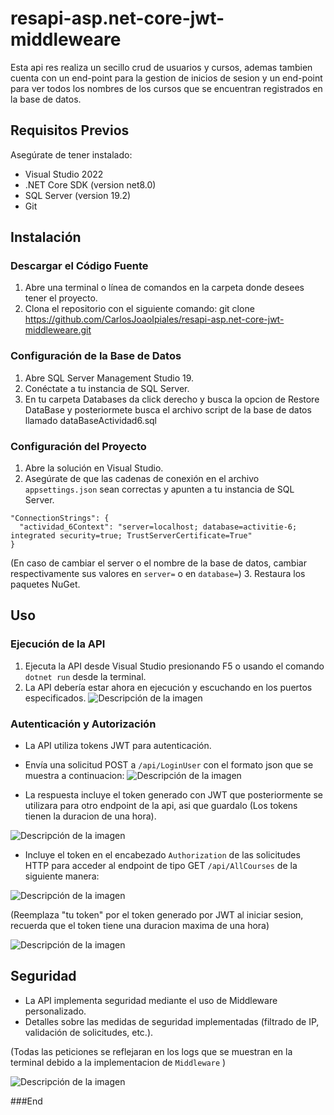 # resapi-asp.net-core-jwt-middleweare

Esta api res realiza un secillo crud de usuarios y cursos, ademas tambien cuenta con un end-point para la gestion de inicios de sesion y un end-point para ver todos los nombres de los cursos que se encuentran registrados en la base de datos.

## Requisitos Previos

Asegúrate de tener instalado:
- Visual Studio 2022
- .NET Core SDK (version net8.0)
- SQL Server (version 19.2)
- Git

## Instalación

### Descargar el Código Fuente

1. Abre una terminal o línea de comandos en la carpeta donde desees tener el proyecto.
2. Clona el repositorio con el siguiente comando:
git clone https://github.com/CarlosJoaoIpiales/resapi-asp.net-core-jwt-middleweare.git

### Configuración de la Base de Datos

1. Abre SQL Server Management Studio 19.
2. Conéctate a tu instancia de SQL Server.
3. En tu carpeta Databases da click derecho y busca la opcion de Restore DataBase y posteriormete busca el archivo script de la base de datos llamado dataBaseActividad6.sql

### Configuración del Proyecto

1. Abre la solución en Visual Studio.
2. Asegúrate de que las cadenas de conexión en el archivo `appsettings.json` sean correctas y apunten a tu instancia de SQL Server.
```
"ConnectionStrings": {
  "actividad_6Context": "server=localhost; database=activitie-6; integrated security=true; TrustServerCertificate=True"
}
```
(En caso de cambiar el server o el nombre de la base de datos, cambiar respectivamente sus valores en `server=` o en `database=`)
3. Restaura los paquetes NuGet.

## Uso

### Ejecución de la API

1. Ejecuta la API desde Visual Studio presionando F5 o usando el comando `dotnet run` desde la terminal.
2. La API debería estar ahora en ejecución y escuchando en los puertos especificados.
![Descripción de la imagen](https://i.ibb.co/9qpkjd4/Captura-de-pantalla-2023-12-03-160041.png)


### Autenticación y Autorización

- La API utiliza tokens JWT para autenticación.
- Envía una solicitud POST a `/api/LoginUser` con el formato json que se muestra a continuacion:
![Descripción de la imagen](https://i.ibb.co/hdR38Fh/Captura-de-pantalla-2023-12-03-160442.png)

- La respuesta incluye el token generado con JWT que posteriormente se utilizara para otro endpoint de la api, asi que guardalo (Los tokens tienen la duracion de una hora).

![Descripción de la imagen](https://i.ibb.co/PxXGDJ8/Captura-de-pantalla-2023-12-03-160807.png)

- Incluye el token en el encabezado `Authorization` de las solicitudes HTTP para acceder al endpoint de tipo  GET `/api/AllCourses` de la siguiente manera:

![Descripción de la imagen](https://i.ibb.co/qJVz98d/Captura-de-pantalla-2023-12-03-161354.png)

(Reemplaza "tu token" por el token generado por JWT al iniciar sesion, recuerda que el token tiene una duracion maxima de una hora)

![Descripción de la imagen](https://i.ibb.co/Y28K6t1/Captura-de-pantalla-2023-12-03-161745.png)


## Seguridad

- La API implementa seguridad mediante el uso de Middleware personalizado.
- Detalles sobre las medidas de seguridad implementadas (filtrado de IP, validación de solicitudes, etc.).

(Todas las peticiones se reflejaran en los logs que se muestran en la terminal debido a la implementacion de `Middleware` )

![Descripción de la imagen](https://i.ibb.co/mJtM0t8/Captura-de-pantalla-2023-12-03-161042.png)


###End
